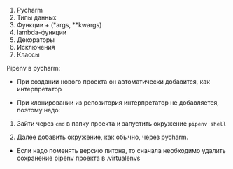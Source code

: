 1. Pycharm
2. Типы данных
3. Функции + (*args, **kwargs)
4. lambda-функции
5. Декораторы
6. Исключения
7. Классы

Pipenv в pycharm:

* При создании нового проекта он автоматически добавится, как интерпретатор

* При клонировании из репозитория интерпретатор не добавляется, поэтому надо:

1. Зайти через `cmd` в папку проекта и запустить окружение `pipenv shell`

2. Далее добавить окружение, как обычно, через pycharm.


* Если надо поменять версию питона, то сначала необходимо удалить сохранение pipenv проекта в .virtualenvs